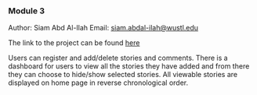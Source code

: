 ### Module 3
Author: Siam Abd Al-Ilah
Email: siam.abdal-ilah@wustl.edu

The link to the project can be found [here](http://ec2-52-15-37-3.us-east-2.compute.amazonaws.com/~siamabdalilah/newssite/)


Users can register and add/delete stories and comments. There is a dashboard for users to view all the stories they have added and from there they can choose to hide/show selected stories. All viewable stories are displayed on home page in reverse chronological order.



<!-- #### Creative Portion
- Added Timestamp to stories and comments. Stories are listed in reverse chronological order and comments are in chronological order
- Added a 'dashboard' page where all the stories added by the user are listed
- Users can hide stories they want publicly visible by clicking the toggle-hidden button under the story title in their dashboard. Current hidden status of stories also listed

#### Note about CSRF
I did not notice the CSRF requirement at the beginning. When I did, I was almost done, and it would be very hard to rearrange things to add the CSRF tokens. I added them where I could (like inserting and updating stories and comments) and also have some other safety measures to check if the correct user is logged in. Although I guess that might not be very helpful if the attack happens when the user is logged in.


#### Login
Two users registered and posts copied from piazza
- user: anonymous, pass: anonimity
- user: harrisonlu, pass: luharrison
 -->